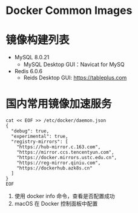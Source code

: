 # Docker Common Images

# 镜像构建列表
- MySQL 8.0.21
  - MySQL Desktop GUI：Navicat for MySQ
- Redis 6.0.6
  - Reids Desktop GUI: https://tableplus.com

# 国内常用镜像加速服务

```shell
cat << EOF >> /etc/docker/daemon.json
{
  "debug": true,
  "experimental": true,
  "registry-mirrors": [
    "https://hub-mirror.c.163.com",
    "https://mirror.ccs.tencentyun.com",
    "https://docker.mirrors.ustc.edu.cn",
    "https://reg-mirror.qiniu.com",
    "https://dockerhub.azk8s.cn"
  ]
}
EOF
```

1. 使用 docker info 命令，查看是否配置成功
2. macOS 在 Docker 控制面板中配置